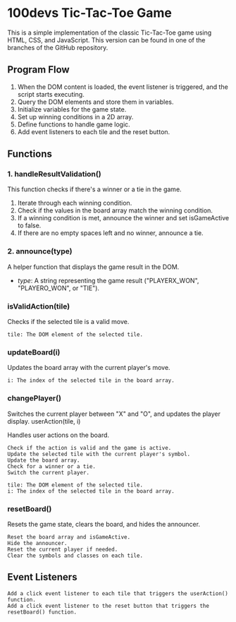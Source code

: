 # 100devs Tic-Tac-Toe Game

This is a simple implementation of the classic Tic-Tac-Toe game using HTML, CSS, and JavaScript. This version can be found in one of the branches of the GitHub repository.

## Program Flow

1. When the DOM content is loaded, the event listener is triggered, and the script starts executing.
2. Query the DOM elements and store them in variables.
3. Initialize variables for the game state.
4. Set up winning conditions in a 2D array.
5. Define functions to handle game logic.
6. Add event listeners to each tile and the reset button.

## Functions

### 1. handleResultValidation()

This function checks if there's a winner or a tie in the game.

1. Iterate through each winning condition.
2. Check if the values in the board array match the winning condition.
3. If a winning condition is met, announce the winner and set isGameActive to false.
4. If there are no empty spaces left and no winner, announce a tie.

### 2. announce(type)

A helper function that displays the game result in the DOM.

- _type_: A string representing the game result ("PLAYERX_WON", "PLAYERO_WON", or "TIE").

### isValidAction(tile)

Checks if the selected tile is a valid move.

    tile: The DOM element of the selected tile.

### updateBoard(i)

Updates the board array with the current player's move.

    i: The index of the selected tile in the board array.

### changePlayer()

Switches the current player between "X" and "O", and updates the player display.
userAction(tile, i)

Handles user actions on the board.

    Check if the action is valid and the game is active.
    Update the selected tile with the current player's symbol.
    Update the board array.
    Check for a winner or a tie.
    Switch the current player.

    tile: The DOM element of the selected tile.
    i: The index of the selected tile in the board array.

### resetBoard()

Resets the game state, clears the board, and hides the announcer.

    Reset the board array and isGameActive.
    Hide the announcer.
    Reset the current player if needed.
    Clear the symbols and classes on each tile.

## Event Listeners

    Add a click event listener to each tile that triggers the userAction() function.
    Add a click event listener to the reset button that triggers the resetBoard() function.
